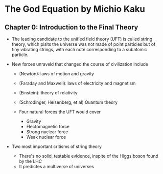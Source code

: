 # The God Equation by Michio Kaku

## Chapter 0: Introduction to the Final Theory

- The leading candidate to the unified field theory (UFT) is called
string theory, which pisits the universe was not made of point particles
but of tiny vibrating strings, with each note corresponding to a
subatomic particle.

- New forces unraveld that changed the course of civilization include

  - (Newton): laws of motion and gravity
  - (Faraday and Maxwell): laws of electricity and magnetism
  - (Einstein): theory of relativity
  - (Schrodinger, Heisenberg, et al) Quantum theory

  - Four natural forces the UFT would cover

    - Gravity
    - Electomagnetic force
    - Strong nuclear force
    - Weak nuclear force

- Two most important critisms of string theory

  - There's no solid, testable evidence, inspite of the Higgs boson
  found by the LHC
  - It predictes a multiverse of universes
